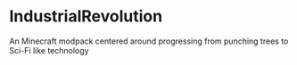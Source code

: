 # IndustrialRevolution
An Minecraft modpack centered around progressing from punching trees to Sci-Fi like technology

